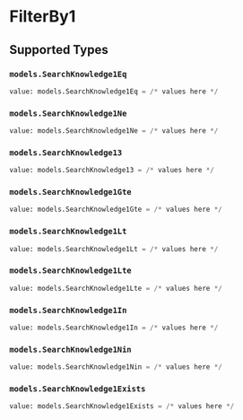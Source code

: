 # FilterBy1


## Supported Types

### `models.SearchKnowledge1Eq`

```python
value: models.SearchKnowledge1Eq = /* values here */
```

### `models.SearchKnowledge1Ne`

```python
value: models.SearchKnowledge1Ne = /* values here */
```

### `models.SearchKnowledge13`

```python
value: models.SearchKnowledge13 = /* values here */
```

### `models.SearchKnowledge1Gte`

```python
value: models.SearchKnowledge1Gte = /* values here */
```

### `models.SearchKnowledge1Lt`

```python
value: models.SearchKnowledge1Lt = /* values here */
```

### `models.SearchKnowledge1Lte`

```python
value: models.SearchKnowledge1Lte = /* values here */
```

### `models.SearchKnowledge1In`

```python
value: models.SearchKnowledge1In = /* values here */
```

### `models.SearchKnowledge1Nin`

```python
value: models.SearchKnowledge1Nin = /* values here */
```

### `models.SearchKnowledge1Exists`

```python
value: models.SearchKnowledge1Exists = /* values here */
```

